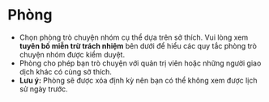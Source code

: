# **Phòng**

- Chọn phòng trò chuyện nhóm cụ thể dựa trên sở thích. Vui lòng xem **tuyên bố miễn trừ trách nhiệm** bên dưới để hiểu các quy tắc phòng trò chuyện nhóm được kiểm duyệt.
- Phòng cho phép bạn trò chuyện với quản trị viên hoặc những người giao dịch khác có cùng sở thích.
- **Lưu ý:** Phòng sẽ được xóa định kỳ nên bạn có thể không xem được lịch sử ngày trước.
